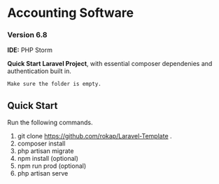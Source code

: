 # Accounting Software
### Version 6.8
**IDE:** PHP Storm

**Quick Start Laravel Project**, with essential composer dependenies and authentication built in.

```
Make sure the folder is empty.
```

## Quick Start
Run the following commands.

1. git clone https://github.com/rokap/Laravel-Template .
2. composer install
3. php artisan migrate
4. npm install (optional)
5. npm run prod (optional)
6. php artisan serve
